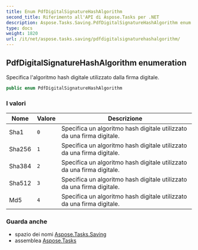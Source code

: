 ```yaml
---
title: Enum PdfDigitalSignatureHashAlgorithm
second_title: Riferimento all'API di Aspose.Tasks per .NET
description: Aspose.Tasks.Saving.PdfDigitalSignatureHashAlgorithm enum. Specifica lalgoritmo hash digitale utilizzato dalla firma digitale.
type: docs
weight: 1820
url: /it/net/aspose.tasks.saving/pdfdigitalsignaturehashalgorithm/
---
```

## PdfDigitalSignatureHashAlgorithm enumeration

Specifica l'algoritmo hash digitale utilizzato dalla firma digitale.

```csharp
public enum PdfDigitalSignatureHashAlgorithm
```

### I valori

| Nome | Valore | Descrizione |
| --- | --- | --- |
| Sha1 | `0` | Specifica un algoritmo hash digitale utilizzato da una firma digitale. |
| Sha256 | `1` | Specifica un algoritmo hash digitale utilizzato da una firma digitale. |
| Sha384 | `2` | Specifica un algoritmo hash digitale utilizzato da una firma digitale. |
| Sha512 | `3` | Specifica un algoritmo hash digitale utilizzato da una firma digitale. |
| Md5 | `4` | Specifica un algoritmo hash digitale utilizzato da una firma digitale. |

### Guarda anche

* spazio dei nomi [Aspose.Tasks.Saving](../../aspose.tasks.saving/)
* assemblea [Aspose.Tasks](../../)


